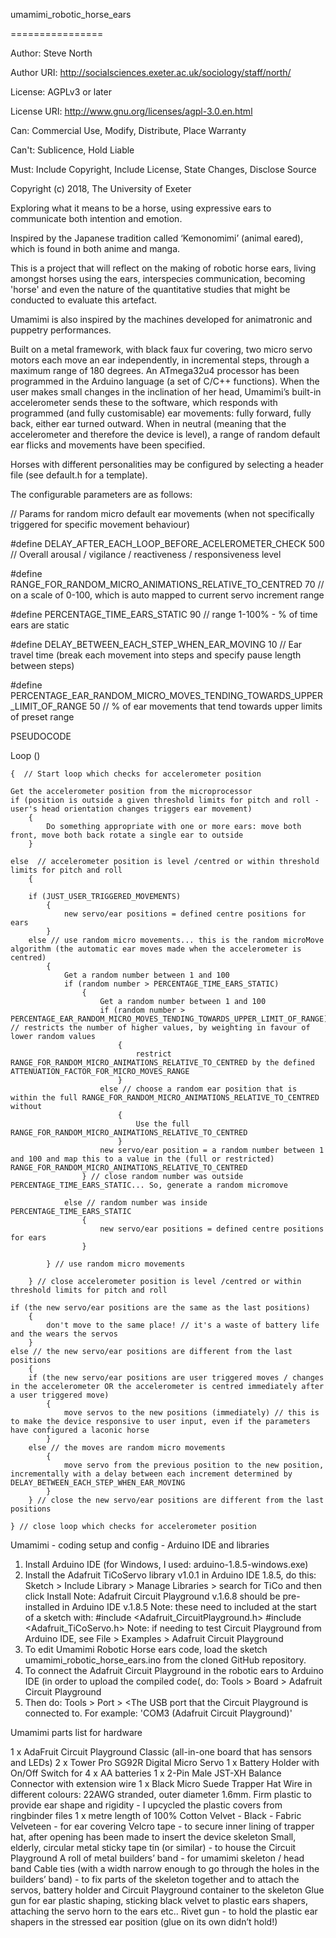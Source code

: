 umamimi_robotic_horse_ears

================

Author:  Steve North

Author URI:  http://socialsciences.exeter.ac.uk/sociology/staff/north/

License: AGPLv3 or later

License URI: http://www.gnu.org/licenses/agpl-3.0.en.html

Can: Commercial Use, Modify, Distribute, Place Warranty

Can't: Sublicence, Hold Liable

Must: Include Copyright, Include License, State Changes, Disclose Source

Copyright (c) 2018, The University of Exeter

Exploring what it means to be a horse, using expressive ears to communicate both intention and emotion. 

Inspired by the Japanese tradition called ‘Kemonomimi’ (animal eared), which is found in both anime and manga.

This is a project that will reflect on the making of robotic horse ears, living amongst horses using the ears, interspecies communication, becoming 'horse' and even the nature of the quantitative studies that might be conducted to evaluate this artefact.

Umamimi is also inspired by the machines developed for animatronic and puppetry performances. 

Built on a metal framework, with black faux fur covering, two micro servo motors each move an ear independently, in incremental steps, through a maximum range of 180 degrees. An ATmega32u4 processor has been programmed in the Arduino language (a set of C/C++ functions). When the user makes small changes in the inclination of her head, Umamimi’s built-in accelerometer sends these to the software, which responds with programmed (and fully customisable) ear movements: fully forward, fully back, either ear turned outward. When in neutral (meaning that the accelerometer and therefore the device is level), a range of random default ear flicks and movements have been specified.

Horses with different personalities may be configured by selecting a header file (see default.h for a template).

The configurable parameters are as follows:

// Params for random micro default ear movements (when not specifically triggered for specific movement behaviour)

#define DELAY_AFTER_EACH_LOOP_BEFORE_ACELEROMETER_CHECK 500 // Overall arousal / vigilance / reactiveness / responsiveness level

#define RANGE_FOR_RANDOM_MICRO_ANIMATIONS_RELATIVE_TO_CENTRED 70 // on a scale of 0-100, which is auto mapped to current servo increment range

#define PERCENTAGE_TIME_EARS_STATIC 90 // range 1-100% - % of time ears are static

#define DELAY_BETWEEN_EACH_STEP_WHEN_EAR_MOVING 10 // Ear travel time (break each movement into steps and specify pause length between steps)

#define PERCENTAGE_EAR_RANDOM_MICRO_MOVES_TENDING_TOWARDS_UPPER_LIMIT_OF_RANGE 50 // % of ear movements that tend towards upper limits of preset range 


PSEUDOCODE

Loop () 

	{  // Start loop which checks for accelerometer position

	Get the accelerometer position from the microprocessor
	if (position is outside a given threshold limits for pitch and roll - user's head orientation changes triggers ear movement)
		{
			Do something appropriate with one or more ears: move both front, move both back rotate a single ear to outside
		}

	else  // accelerometer position is level /centred or within threshold limits for pitch and roll
		{ 
		
		if (JUST_USER_TRIGGERED_MOVEMENTS)
			{
				new servo/ear positions = defined centre positions for ears
			}
		else // use random micro movements... this is the random microMove algorithm (the automatic ear moves made when the accelerometer is centred)
			{
				Get a random number between 1 and 100
				if (random number > PERCENTAGE_TIME_EARS_STATIC)
					{
						Get a random number between 1 and 100
						if (random number > PERCENTAGE_EAR_RANDOM_MICRO_MOVES_TENDING_TOWARDS_UPPER_LIMIT_OF_RANGE) // restricts the number of higher values, by weighting in favour of lower random values
							{
								restrict RANGE_FOR_RANDOM_MICRO_ANIMATIONS_RELATIVE_TO_CENTRED by the defined ATTENUATION_FACTOR_FOR_MICRO_MOVES_RANGE
							}
						else // choose a random ear position that is within the full RANGE_FOR_RANDOM_MICRO_ANIMATIONS_RELATIVE_TO_CENTRED without 
							{
								Use the full RANGE_FOR_RANDOM_MICRO_ANIMATIONS_RELATIVE_TO_CENTRED
							}
						new servo/ear position = a random number between 1 and 100 and map this to a value in the (full or restricted) RANGE_FOR_RANDOM_MICRO_ANIMATIONS_RELATIVE_TO_CENTRED
					} // close random number was outside PERCENTAGE_TIME_EARS_STATIC... So, generate a random micromove
			
				else // random number was inside PERCENTAGE_TIME_EARS_STATIC
					{
						new servo/ear positions = defined centre positions for ears
					}
	 
			} // use random micro movements
		
		} // close accelerometer position is level /centred or within threshold limits for pitch and roll
		
	if (the new servo/ear positions are the same as the last positions)
		{
			don't move to the same place! // it's a waste of battery life and the wears the servos
		}
	else // the new servo/ear positions are different from the last positions
		{
		if (the new servo/ear positions are user triggered moves / changes in the accelerometer OR the accelerometer is centred immediately after a user triggered move)
			{
				move servos to the new positions (immediately) // this is to make the device responsive to user input, even if the parameters have configured a laconic horse
			}
		else // the moves are random micro movements
			{
				move servo from the previous position to the new position, incrementally with a delay between each increment determined by DELAY_BETWEEN_EACH_STEP_WHEN_EAR_MOVING
			}
		} // close the new servo/ear positions are different from the last positions
	
	} // close loop which checks for accelerometer position
	



Umamimi - coding setup and config - Arduino IDE and libraries

1. Install Arduino IDE (for Windows, I used: arduino-1.8.5-windows.exe)
2. Install the Adafruit TiCoServo library v1.0.1 in Arduino IDE 1.8.5, do this: Sketch > Include Library > Manage Libraries > search for TiCo and then click Install
Note: Adafruit Circuit Playground v.1.6.8 should be pre-installed in Arduino IDE v.1.8.5
Note: these need to included at the start of a sketch with:
#include <Adafruit_CircuitPlayground.h>
#include <Adafruit_TiCoServo.h>
Note: if needing to test Circuit Playground from Arduino IDE, see File > Examples > Adafruit Circuit Playground
3. To edit Umamimi Robotic Horse ears code, load the sketch umamimi_robotic_horse_ears.ino from the cloned GitHub repository.
4. To connect the Adafruit Circuit Playground in the robotic ears to Arduino IDE (in order to upload the compiled code(, do: Tools > Board > Adafruit Circuit Playground
5. Then do: Tools > Port > <The USB port that the Circuit Playground is connected to. For example: 'COM3 (Adafruit Circuit Playground)'

Umamimi parts list for hardware

1 x AdaFruit Circuit Playground Classic (all-in-one board that has sensors and LEDs)
2 x Tower Pro SG92R Digital Micro Servo
1 x Battery Holder with On/Off Switch for 4 x AA batteries
1 x 2-Pin Male JST-XH Balance Connector with extension wire
1 x Black Micro Suede Trapper Hat
Wire in different colours: 22AWG stranded, outer diameter 1.6mm.
Firm plastic to provide ear shape and rigidity - I upcycled the plastic covers from ringbinder files
1 x metre length of 100% Cotton Velvet - Black - Fabric Velveteen - for ear covering
Velcro tape - to secure inner lining of trapper hat, after opening has been made to insert the device skeleton
Small, elderly, circular metal sticky tape tin (or similar) - to house the Circuit Playground
A roll of metal builders’ band - for umamimi skeleton / head band
Cable ties (with a width narrow enough to go through the holes in the builders’ band) - to fix parts of the skeleton together and to attach the servos, battery holder and Circuit Playground container to the skeleton
Glue gun for ear plastic shaping, sticking black velvet to plastic ears shapers, attaching the servo horn to the ears etc..
Rivet gun - to hold the plastic ear shapers in the stressed ear position (glue on its own didn’t hold!)
